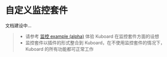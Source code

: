 # 自定义监控套件

文档建设中...

> * 请参考 [监控 example (alpha)](/guide/example/monitor) 体验 Kuboard 在监控套件方面的设想
> * 监控套件以插件的形式整合到 Kuboard，在不使用监控套件的情况下，Kuboard 的所有功能都可正常工作